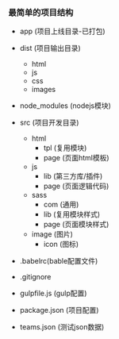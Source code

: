### 最简单的项目结构
*	app (项目上线目录-已打包)

*   dist (项目输出目录)
	* html
	* js
    * css
    * images
*   node_modules   (nodejs模块)
*   src (项目开发目录)  
	*  html
		* tpl (复用模块)
        * page (页面html模板)
	*  js
		* lib  (第三方库/插件)
        * page (页面逻辑代码)
	* sass
		* com  (通用)
        * lib  (复用模块样式)
        * page (页面模块样式)  
	* image (图片)
		* icon (图标)
*    .babelrc(bable配置文件)
*    .gitignore
*   gulpfile.js        (gulp配置)
*   package.json    (项目配置)
*   teams.json    (测试json数据)


